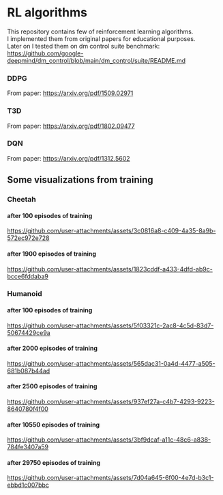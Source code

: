 # RL algorithms
This repository contains few of reinforcement learning algorithms.\
I implemented them from original papers for educational purposes.\
Later on I tested them on dm control suite benchmark:
https://github.com/google-deepmind/dm_control/blob/main/dm_control/suite/README.md

### DDPG
From paper:
https://arxiv.org/pdf/1509.02971

### T3D
From paper:
https://arxiv.org/pdf/1802.09477

### DQN 
From paper:
https://arxiv.org/pdf/1312.5602


## Some visualizations from training

### Cheetah

#### after 100 episodes of training
https://github.com/user-attachments/assets/3c0816a8-c409-4a35-8a9b-572ec972e728

#### after 1900 episodes of training
https://github.com/user-attachments/assets/1823cddf-a433-4dfd-ab9c-bcce6fddaba9

### Humanoid

#### after 100 episodes of training
https://github.com/user-attachments/assets/5f03321c-2ac8-4c5d-83d7-50674429ce9a

#### after 2000 episodes of training
https://github.com/user-attachments/assets/565dac31-0a4d-4477-a505-681b087b44ad

#### after 2500 episodes of training
https://github.com/user-attachments/assets/937ef27a-c4b7-4293-9223-8640780f4f00

#### after 10550 episodes of training
https://github.com/user-attachments/assets/3bf9dcaf-a11c-48c6-a838-784fe3407a59

#### after 29750 episodes of training
https://github.com/user-attachments/assets/7d04a645-6f00-4e7d-b3c1-ebbd1c007bbc
